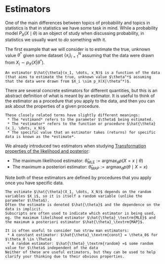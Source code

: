 # Estimators

One of the main differences between topics of probability and topics in statistics is that in statistics we have some task in mind. 
While a probability model $P_X(X \mid \theta)$ is an object of study when discussing probability, in statistics we usually want to
*do* something with it. 

The first example that we will consider is to estimate the true, unknown value $\theta^*$ given some dataset $\{x_i\}_{i=1}^N$ 
assuming that the data were drawn from $X_i \sim p_X(X|\theta^*)$.

```{admonition} Definition
An estimator $\hat{\theta}(x_1, \dots, x_N)$ is a function of the data (that aims to estimate the true, unknown value $\theta^*$ assuming that the data were drawn from $X_i \sim p_X(X|\theta^*)$.
```

There are several concrete estimators for different quantities, but this is an abstract definition of what is meant by an estimator. It is useful to think of the estimator as a procedure that you apply to the data, and then you can ask about the properties of a given procedure.


```{admonition} Terminology
These closely related terms have slightly different meanings: 
 * The *estimand* refers to the parameter $\theta$ being estimated.
 * The *estimator* refers to the function or procedure $\hat{\theta}(x_1, \dots, x_N)$
 * The specific value that an estimator takes (returns) for specific data is known as the *estimate*.
```

We already introduced two estimators when studying [Transformation properties of the likelihood and posterior](.distributions/invariance-of-likelihood-to-reparameterizaton.html#equivariance-of-the-mle):
 * The maximum likelihood estimator: $\hat{\theta}_\textrm{MLE} := \textrm{argmax}_\theta p(X=x \mid \theta)$
 * The maximum a posteriori estimator: $\hat{\theta}_{MAP} := \textrm{argmax}_\theta p(\theta \mid X=x)$

Note both of these estimators are defined by procedures that you apply once you have specific data.


```{admonition} Notation
The estimate $\hat{\theta}(X_1, \dots, X_N)$ depends on the random variables $X_i$, so it is itself a random variable (unlike the parameter $\theta$).
Often the estimate is denoted $\hat{\theta}$ and the dependence on the data is implicit. 
Subscripts are often used to indicate which estimator is being used, eg. the maximum likelihood estimator $\hat{\theta}_\textrm{MLE}$ and the maximum a posteriori estimator $\hat{\theta}_\textrm{MAP}$.
```

```{hint}
It is often useful to consider two straw man estimators:
 * A constant estimator: $\hat{\theta}_\textrm{const} = \theta_0$ for $\theta_0 \in \Theta$
 * A random estimator: $\hat{\theta}_\textrm{random} =$ some random value for $\theta$ independent of the data
Neither of these are useful estimators, but they can be used to help clarify your thinking due to their obvious properties. 
```
